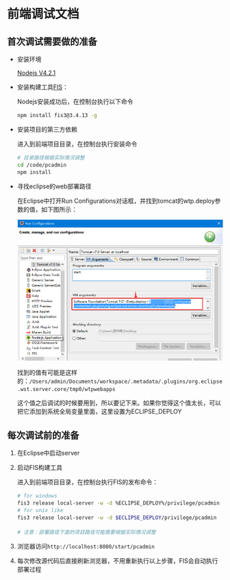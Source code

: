 # 前端调试文档

## 首次调试需要做的准备
* 安装环境

    [Nodejs V4.2.1](https://nodejs.org/download/release/v4.2.1/)

* 安装构建工具[FIS](http://fis.baidu.com)：

    Nodejs安装成功后，在控制台执行以下命令
    ``` bash
    npm install fis3@3.4.13 -g
    ```
* 安装项目的第三方依赖

    进入到前端项目目录，在控制台执行安装命令
    ``` bash
    # 目录路径根据实际情况调整
    cd /code/pcadmin
    npm install
    ```

* 寻找eclipse的web部署路径

    在Eclipse中打开Run Configurations对话框，并找到tomcat的wtp.deploy参数的值，如下图所示：

    ![](https://github.com/xxapp/spa-demo/raw/master/avalon-mmstate/QQ%E6%88%AA%E5%9B%BE20160922002631.png)

    找到的值有可能是这样的：```/Users/admin/Documents/workspace/.metadata/.plugins/org.eclipse.wst.server.core/tmp0/wtpwebapps```

    这个值之后调试的时候要用到，所以要记下来。如果你觉得这个值太长，可以把它添加到系统全局变量里面，这里设置为ECLIPSE_DEPLOY

## 每次调试前的准备
1. 在Eclipse中启动server
2. 启动FIS构建工具

    进入到前端项目目录，在控制台执行FIS的发布命令：
    ``` bash
    # for windows
    fis3 release local-server -w -d %ECLIPSE_DEPLOY%/privilege/pcadmin
    # for unix like
    fis3 release local-server -w -d $ECLIPSE_DEPLOY/privilege/pcadmin

    # 注意：部署路径下面的项目路径可能需要根据实际情况调整
    ```
3. 浏览器访问```http://localhost:8080/start/pcadmin```
4. 每次修改源代码后直接刷新浏览器，不用重新执行以上步骤，FIS会自动执行部署过程